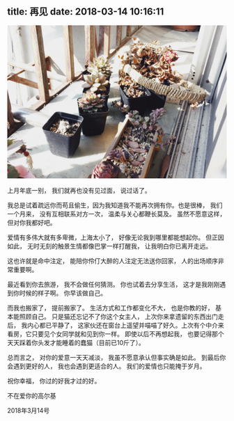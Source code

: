 title: 再见
date: 2018-03-14 10:16:11
---


![枯萎](/uploads/images/WechatIMG87.jpeg "cover")

上月年底一别， 我们就再也没有见过面， 说过话了。

我总是试着疏远你而苟且偷生，因为我知道我不能再次拥有你。也是很棒， 我们一个月来， 没有互相联系对方一次， 温柔与关心都鞭长莫及。 虽然不愿意这样， 但对你我都好吧。 

爱情有多伟大就有多卑微，上海太小了， 好像无论我到哪里都能想起你。 但正因如此， 无时无刻的触景生情都像巴掌一样打醒我， 让我明白你已离开走远。

这也许就是命中注定， 能陪你伶仃大醉的人注定无法送你回家， 人的出场顺序非常重要啊。 

最近看到你去旅游， 我不会做任何猜测。 你也试着去分享生活， 这才是我刚刚遇到你时候的样子啊。 你早该做自己。

而我也搬家了， 提前搬家了。 生活方式和工作都变化不大， 也是你教的好， 基本能照顾自己。 只是猫还忘记不了你这个女主人， 上次你来拿遗留的东西出门走后， 我内心都已平静了， 这家伙还在窗台上遥望并喵喵了好久。上次有个中介来看房，它只要见个女同学就和见到你一样。 即使以后不再想起我， 也要记得那个天天踩着你头发才能睡着的蠢猫（目前已10斤了）。

总而言之， 对你的爱意一天天减淡， 我虽不愿意承认但事实确是如此。 到最后你会遇到更好的人， 我也会遇到更适合的人。 我们的爱情也只能掩于岁月。 

祝你幸福， 你过的好我才过的好。


不在爱你的高尔基

2018年3月14号


